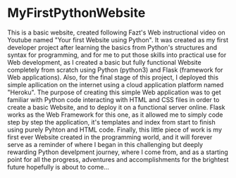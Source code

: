 # MyFirstPythonWebsite
This is a basic website, created following Fazt's Web instructional video on Youtube named "Your first Website using Python". It was created as my first developer project after learning the basics from Python's structures and syntax for programming, and for me to put those skills into practical use for Web development, as I created a basic but fully functional Website completely from scratch using Python (python3) and Flask (framework for Web applications). Also, for the final stage of this project, I deployed this simple apllication on the internet using a cloud application platform named "Heroku".
The purpose of creating this simple Web application was to get familiar with Python code interacting with HTML and CSS files in order to create a basic Website, and to deploy it on a functional server online. Flask works as the Web Framework for this one, as it allowed me to simply code step by step the application, it's templates and index from start to finish using purely Pyhton and HTML code.
Finally, this little piece of work is my first ever Website created in the programming world, and it will forever serve as a reminder of where I began in this challenging but deeply rewarding Python develpment journey, where I come from, and as a starting point for all the progress, adventures and accomplishments for the brightest future hopefully is about to come...
